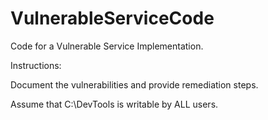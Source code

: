 # VulnerableServiceCode
Code for a Vulnerable Service Implementation.

Instructions:

Document the vulnerabilities and provide remediation steps.

Assume that C:\DevTools is writable by ALL users.
